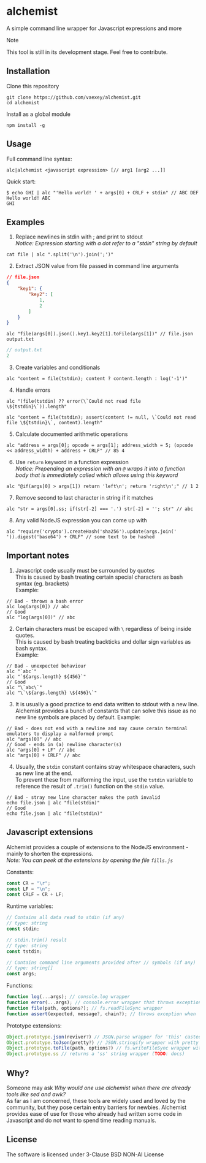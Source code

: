 # alchemist
A simple command line wrapper for Javascript expressions and more

> [!NOTE]
> This tool is still in its development stage. Feel free to contribute.

## Installation
Clone this repository
```
git clone https://github.com/vaexey/alchemist.git
cd alchemist
```
Install as a global module
```
npm install -g
```

## Usage
Full command line syntax:
```
alc|alchemist <javascript expression> [// arg1 [arg2 ...]]
```
Quick start:
```
$ echo GHI | alc "'Hello world! ' + args[0] + CRLF + stdin" // ABC DEF
Hello world! ABC
GHI
```

## Examples

1. Replace newlines in stdin with ; and print to stdout  
*Notice: Expression starting with a dot refer to a "stdin" string by default*
```
cat file | alc ".split('\n').join(';')"
```

2. Extract JSON value from file passed in command line arguments
```json
// file.json
{
    "key1": {
        "key2": [
            1,
            2
        ]
    }
}
```

```
alc "file(args[0]).json().key1.key2[1].toFile(args[1])" // file.json output.txt
```

```js
// output.txt
2
```

3. Create variables and conditionals
```
alc "content = file(tstdin); content ? content.length : log('-1')"
```

4. Handle errors
```
alc "(file(tstdin) ?? error(\`Could not read file \${tstdin}\`)).length"

alc "content = file(tstdin); assert(content != null, \`Could not read file \${tstdin}\`, content).length"
```

5. Calculate documented arithmetic operations
```
alc "address = args[0]; opcode = args[1]; address_width = 5; (opcode << address_width) + address + CRLF" // 85 4
```

6. Use `return` keyword in a function expression  
*Notice: Prepending an expression with an `@` wraps it into a function body that is immediately called which allows using this keyword*
```
alc "@if(args[0] > args[1]) return 'left\n'; return 'right\n';" // 1 2
```

7. Remove second to last character in string if it matches
```
alc "str = args[0].ss; if(str[-2] === '.') str[-2] = ''; str" // abc
```

8. Any valid NodeJS expression you can come up with
```
alc "require('crypto').createHash('sha256').update(args.join(' ')).digest('base64') + CRLF" // some text to be hashed
```

## Important notes

1. Javascript code usually must be surrounded by quotes  
This is caused by bash treating certain special characters as bash syntax (eg. brackets)  
Example:
```
// Bad - throws a bash error
alc log(args[0]) // abc
// Good
alc "log(args[0])" // abc
```

2. Certain characters must be escaped with `\` regardless of being inside quotes.  
This is caused by bash treating backticks and dollar sign variables as bash syntax.  
Example:
```
// Bad - unexpected behaviour
alc "`abc`"
alc "`${args.length} ${456}`"
// Good
alc "\`abc\`"
alc "\`\${args.length} \${456}\`"
```


3. It is usually a good practice to end data written to stdout with a new line.  
Alchemist provides a bunch of constants that can solve this issue as no new line symbols are placed by default.
Example:
```
// Bad - does not end with a newline and may cause cerain terminal emulators to display a malformed prompt
alc "args[0]" // abc
// Good - ends in (a) newline character(s)
alc "args[0] + LF" // abc
alc "args[0] + CRLF" // abc
```

4. Usually, the `stdin` constant contains stray whitespace characters, such as new line at the end.  
To prevent these from malforming the input, use the `tstdin` variable to reference the result of `.trim()` function on the `stdin` value.
```
// Bad - stray new line character makes the path invalid
echo file.json | alc "file(stdin)"
// Good
echo file.json | alc "file(tstdin)"
```

## Javascript extensions
Alchemist provides a couple of extensions to the NodeJS environment - mainly to shorten the expressions.  
*Note: You can peek at the extensions by opening the file `fills.js`*  

Constants:
```js
const CR = "\r";
const LF = "\n";
const CRLF = CR + LF;
```

Runtime variables:
```js
// Contains all data read to stdin (if any)
// type: string
const stdin;

// stdin.trim() result
// type: string
const tstdin;

// Contains command line arguments provided after // symbols (if any)
// type: string[]
const args;
```

Functions:
```js
function log(...args); // console.log wrapper
function error(...args); // console.error wrapper that throws exception on call
function file(path, options?); // fs.readFileSync wrapper
function assert(expected, message?, chain?); // throws exception when 'expected' is not === true
```

Prototype extensions:
```js
Object.prototype.json(reviver?) // JSON.parse wrapper for 'this' casted to string
Object.prototype.toJson(pretty?) // JSON.stringify wrapper with pretty print switch for 'this' object
Object.prototype.toFile(path, options?) // fs.writeFileSync wrapper with 'this' casted to string as the file contents
Object.prototype.ss // returns a 'ss' string wrapper (TODO: docs)
```

## Why?
Someone may ask *Why would one use alchemist when there are already tools like sed and awk?*  
As far as I am concerned, these tools are widely used and loved by the community, but they pose certain entry barriers for newbies. Alchemist provides ease of use for those who already had written some code in Javascript and do not want to spend time reading manuals.

## License
The software is licensed under 3-Clause BSD NON-AI License